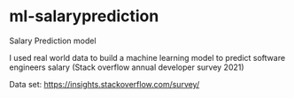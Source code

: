 # ml-salaryprediction
Salary Prediction model 

I used real world data to build a machine learning model to predict software engineers salary (Stack overflow annual developer survey 2021)

Data set: https://insights.stackoverflow.com/survey/
